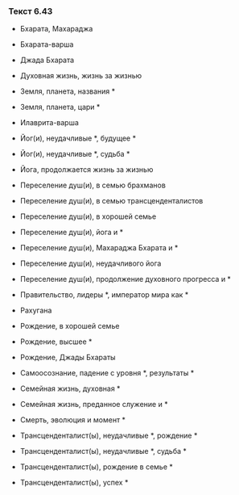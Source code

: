 ### Текст 6.43

- Бхарата, Махараджа

- Бхарата-варша

- Джада Бхарата

- Духовная жизнь, жизнь за жизнью

- Земля, планета, названия *

- Земля, планета, цари *

- Илаврита-варша

- Йог(и), неудачливые *, будущее *

- Йог(и), неудачливые *, судьба *

- Йога, продолжается жизнь за жизнью

- Переселение душ(и), в семью брахманов

- Переселение душ(и), в семью трансценденталистов

- Переселение душ(и), в хорошей семье

- Переселение душ(и), йога и *

- Переселение душ(и), Махараджа Бхарата и *

- Переселение душ(и), неудачливого йога

- Переселение душ(и), продолжение духовного прогресса и *

- Правительство, лидеры *, император мира как *

- Рахугана

- Рождение, в хорошей семье

- Рождение, высшее *

- Рождение, Джады Бхараты

- Самоосознание, падение с уровня *, результаты *

- Семейная жизнь, духовная *

- Семейная жизнь, преданное служение и *

- Смерть, эволюция и момент *

- Трансценденталист(ы), неудачливые *, рождение *

- Трансценденталист(ы), неудачливые *, судьба *

- Трансценденталист(ы), рождение в семье *

- Трансценденталист(ы), успех *
	
